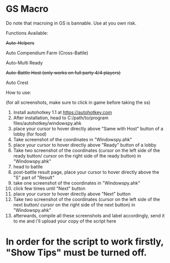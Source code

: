 # GS Macro

Do note that macroing in GS is bannable. Use at you own risk.

Functions Available:

~~Auto-Helpers~~

Auto Compendium Farm (Cross-Battle)

Auto-Multi Ready

~~Auto-Battle Host (only works on full party 4/4 players)~~

Auto Crest

How to use:

(for all screenshots, make sure to click in game before taking the ss)
1. Install autohotkey 1.1 at https://autohotkey.com
2. After installation, head to C:/path/to/program files/autohotkey/windowspy.ahk
3. place your cursor to hover directly above "Same with Host" button of a lobby (for food)
4. Take screenshot of the coordinates in "Windowspy.ahk"
5. place your cursor to hover directly above "Ready" button of a lobby
6. Take two screenshot of the coordinates (cursor on the left side of the ready button/ cursor on the right side of the ready button) in "Windowspy.ahk"
7. head to battle
8. post-battle result page, place your cursor to hover directly above the "S" part of "Result"
9. take one screenshot of the coordinates in "Windowspy.ahk"
10. click few times until "Next" button
11. place your cursor to hover directly above "Next" button
12. Take two screenshot of the coordinates (cursor on the left side of the next button/ cursor on the right side of the next button) in "Windowspy.ahk"
13. afterwards, compile all these screenshots and label accordingly, send it to me and i'll upload your copy of the script here

# In order for the script to work firstly, "Show Tips" must be turned off.
